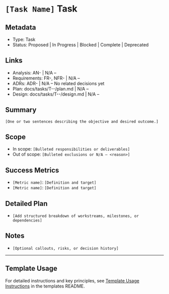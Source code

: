 # `[Task Name]` Task

## Metadata

- Type: Task
- Status: Proposed | In Progress | Blocked | Complete | Deprecated
  <!-- Proposed: Under discussion | In Progress: Actively working | Blocked: External dependency | Complete: Code complete | Deprecated: No longer applicable -->

## Links

- Analysis: AN-<id> | N/A – <reason>
- Requirements: FR-<id>, NFR-<id> | N/A – <reason>
- ADRs: ADR-<id> | N/A – No related decisions yet
- Plan: docs/tasks/T-<id>-<task>/plan.md | N/A – <reason>
- Design: docs/tasks/T-<id>-<task>/design.md | N/A – <reason>

## Summary

`[One or two sentences describing the objective and desired outcome.]`

## Scope

- In scope: `[Bulleted responsibilities or deliverables]`
- Out of scope: `[Bulleted exclusions or N/A – <reason>]`

## Success Metrics

- `[Metric name]`: `[Definition and target]`
- `[Metric name]`: `[Definition and target]`

## Detailed Plan

- `[Add structured breakdown of workstreams, milestones, or dependencies]`

## Notes

- `[Optional callouts, risks, or decision history]`

---

## Template Usage

For detailed instructions and key principles, see [Template Usage Instructions](README.md#task-template-taskmd) in the templates README.
